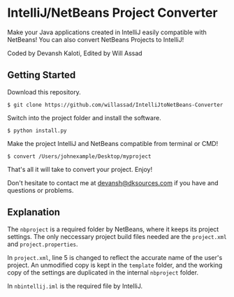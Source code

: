# IntelliJ/NetBeans Project Converter

Make your Java applications created in IntelliJ easily compatible with NetBeans! 
You can also convert NetBeans Projects to IntelliJ! 

Coded by Devansh Kaloti, Edited by Will Assad

## Getting Started

Download this repository.

```
$ git clone https://github.com/willassad/IntelliJtoNetBeans-Converter
```

Switch into the project folder and install the software.

```
$ python install.py
```

Make the project IntelliJ and NetBeans compatible from terminal or CMD!

```
$ convert /Users/johnexample/Desktop/myproject
```

That's all it will take to convert your project. Enjoy!

Don't hesitate to contact me at devansh@dksources.com if you have and questions or problems.

## Explanation

The `nbproject` is a required folder by NetBeans, where it keeps its project settings.
The only neccessary project build files needed are the `project.xml` and `project.properties`.

In `project.xml`, line 5 is changed to reflect the accurate name of the user's project. An unmodified copy is kept in the `template` folder, and the working copy of the settings are duplicated in the internal `nbproject` folder.

In `nbintellij.iml` is the required file by IntelliJ. 
